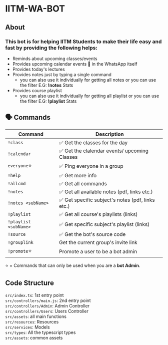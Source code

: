 # IITM-WA-BOT

## About

### This bot is for helping IITM Students to make their life easy and fast by providing the following helps:

- Reminds about upcoming classes/events
- Provides upcoming calendar events 📅 in the WhatsApp itself
- Provides today's lectures
- Provides notes just by typing a single command
  - you can also use it individually for getting all notes or you can use the filter
    E.G: **!notes** Stats
- Provides course playlist
  - you can also use it individually for getting all playlist or you can use the filter
    E.G: **!playlist** Stats

## 🗣 Commands

| Command               | Description                                       |
| --------------------- | ------------------------------------------------- |
| `!class`              | ✅ Get the classes for the day                    |
| `!calendar`           | ✅ Get the clalendar events/ upcoming Classes     |
| `everyone`⭐          | ✅ Ping everyone in a group                       |
| `!help`               | ✅ Get more info                                  |
| `!allcmd`             | ✅ Get all commands                               |
| `!notes`              | ✅ Get all available notes (pdf, links etc.)      |
| `!notes <subName>`    | ✅ Get specific subject's notes (pdf, links etc.) |
| `!playlist`           | ✅ Get all course's playlists (links)             |
| `!playlist <subName>` | ✅ Get specific subject's playlist (links)        |
| `!source`             | ✅ Get the bot's source code                      |
| `!grouplink`          | Get the current group's invite link               |
| `!promote`⭐          | Promote a user to be a bot admin                  |

⭐ = Commands that can only be used when you are a **bot Admin**.

## Code Structure

`src/index.ts`: 1st entry point<br>
`src/controllers/main.js`: 2nd entry point<br>
`src/controllers/Admin`: Admin Controller<br>
`src/controllers/Users`: Users Controller<br>
`src/assets`: all main functions<br>
`src/resources`: Resources<br>
`src/services`: Models<br>
`src/types`: All the typescript types<br>
`src/assets`: common assets<br>
